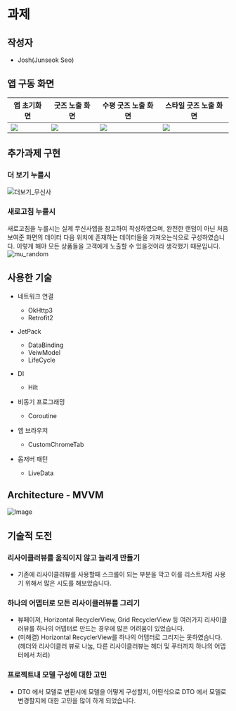 # 과제

## 작성자
- Josh(Junseok Seo)

## 앱 구동 화면

|앱 초기화면|굿즈 노출 화면|수평 굿즈 노출 화면|스타일 굿즈 노출 화면|
|--------|-----------|---------------|----------------|
|![](https://user-images.githubusercontent.com/83396157/179382253-0ff3a309-733e-470b-8e4b-f40e6a6f1543.png)|![](https://user-images.githubusercontent.com/83396157/179382276-22d331d7-5194-4f50-ab98-477b45c2b446.png)|![](https://user-images.githubusercontent.com/83396157/179382278-6a084cb6-7a42-4063-8b85-b49cf4753eb6.png)|![](https://user-images.githubusercontent.com/83396157/179382279-123f5e4a-87b0-4bc0-bc83-4b0574630ace.png)|

## 추가과제 구현

### 더 보기 누를시
![더보기_무신사](https://user-images.githubusercontent.com/83396157/179395545-ed708d68-e2e1-45ae-91c0-b5cd61e831f7.gif)
### 새로고침 누를시
새로고침을 누를시는 실제 무신사앱을 참고하여 작성하였으며, 완전한 랜덤이 아닌 처음 보여준 화면의 데이터 다음 위치에 존재하는 데이터들을 가져오는식으로
구성하였습니다. 이렇게 해야 모든 상품들을 고객에게 노출할 수 있을것이라 생각했기 때문입니다.
![mu_random](https://user-images.githubusercontent.com/83396157/179382447-b1da415a-5b2d-4604-bb81-50a5554cf0f9.gif)

## 사용한 기술
- 네트워크 연결
  - OkHttp3
  - Retrofit2

- JetPack
  - DataBinding
  - VeiwModel
  - LifeCycle
- DI
  - Hilt
- 비동기 프로그래밍
  - Coroutine
- 앱 브라우저
  - CustomChromeTab
- 옵저버 패턴
  - LiveData 
## Architecture - MVVM
![Image](https://developer.android.com/topic/libraries/architecture/images/final-architecture.png?hl=ko)

## 기술적 도전

### 리사이클러뷰를 움직이지 않고 늘리게 만들기
- 기존에 리사이클러뷰를 사용할때 스크롤이 되는 부분을 막고 이를 리스트처럼 사용기 위해서 많은 시도를 해보았습니다.

### 하나의 어뎁터로 모든 리사이클러뷰를 그리기
- 뷰페이져, Horizontal RecyclerView, Grid RecyclerView 등 여러가지 리사이클러뷰를 하나의 어뎁터로 만드는 경우에 많은 어려움이 있었습니다.
- (미해결) Horizontal RecyclerView를 하나의 어뎁터로 그리지는 못하였습니다. (헤더와 리사이클러 뷰로 나눔, 다른 리사이클러뷰는
헤더 및 푸터까지 하나의 어뎁터에서 처리)

### 프로젝트내 모델 구성에 대한 고민
- DTO 에서 모델로 변환시에 모델을 어떻게 구성할지, 어떤식으로 DTO 에서 모델로 변경할지에 대한 고민을 많이 하게 되었습니다.
